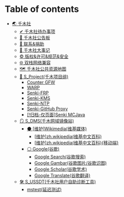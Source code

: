# Table of contents

* [🌏 千木社](README.md)
  * [✔ 千木社待办事项](senkiroot/todo.md)
  * [📣 千木社公告板](senkiroot/bulletin.md)
  * [🙈 联系&捐助](senkiroot/contact-donate.md)
  * [📜 千木社大事记](senkiroot/historys.md)
  * [© 版权&许可&规范&安全](senkiroot/clrs.md)
  * [🌐 双栈网络兼容](senkiroot/v4v6.md)
  * [🗺 千木社公共资源地图](senkiroot/qian-mu-she-gong-gong-zi-yuan-di-tu.md)
  * [🧩 S\_Project(千木项目组)](senkiroot/s\_project/README.md)
    * [Counter GFW](senkiroot/s\_project/cgfw.md)
    * [WARP](senkiroot/s\_project/warp-net.md)
    * [Senki-FRP](senkiroot/s\_project/frp.md)
    * [Senki-KMS](senkiroot/s\_project/kms.md)
    * [Senki-NTP](senkiroot/s\_project/ntp.md)
    * [Senki-GitHub Proxy](senkiroot/s\_project/ghp.md)
    * [\[!归档-仅页面\]Senki MCJava](senkiroot/s\_project/.archive.mcj.md)
  * [🪞 S\_DMS(千木网域镜像站)](senkiroot/s\_dms/README.md)
    * [⚫ \[维护\]Wikimedia(维基媒体)](senkiroot/s\_dms/wiki/README.md)
      * [\[维护\]zh.wikipedia(维基中文百科)](senkiroot/s\_dms/wiki/wikipedia.md)
      * [\[维护\]zh.wikipedia(维基中文百科){移动端}](senkiroot/s\_dms/wiki/wikipedia\_m.md)
    * [⚪ Google(谷歌)](senkiroot/s\_dms/google/README.md)
      * [Google Search(谷歌搜索)](senkiroot/s\_dms/google/g\_search.md)
      * [Google Gambar(谷歌图片/谷歌识图)](senkiroot/s\_dms/google/g\_gambar.md)
      * [Google Scholar(谷歌学术)](senkiroot/s\_dms/google/google-scholar-gu-ge-xue-shu.md)
      * [Google Translate(谷歌翻译)](senkiroot/s\_dms/google/google-translate-gu-ge-fan-yi.md)
  * [🛠 S\_USSDT(千木社用户自助诊断工具)](senkiroot/s\_ussdt/README.md)
    * [mstest(延迟测试)](senkiroot/s\_ussdt/mstest.md)
